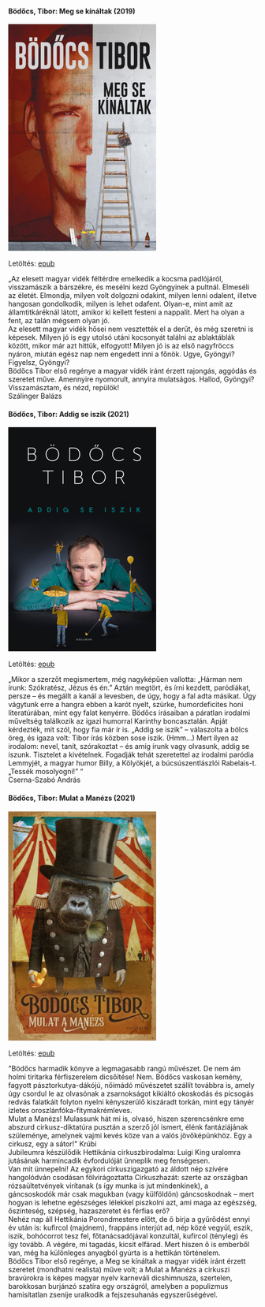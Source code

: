 #### <a name="id_1556">Bödőcs, Tibor: Meg se kínáltak (2019)</a>
<img src="https://github.com/BercziSandor/calibre_lib/raw/main/Bodocs%2C%20Tibor/Meg%20se%20kinaltak%20%281556%29/cover.jpg" alt="cover" width="300"/>

Letöltés: [epub](https://github.com/BercziSandor/calibre_lib/raw/main/Bodocs%2C%20Tibor/Meg%20se%20kinaltak%20%281556%29/Meg%20se%20kinaltak%20-%20Bodocs%2C%20Tibor.epub)
<div>
<p>„Az elesett magyar vidék féltérdre emelkedik a kocsma padlójáról, visszamászik a bárszékre, és mesélni kezd Gyöngyinek a pultnál. Elmeséli az életét. Elmondja, milyen volt dolgozni odakint, milyen lenni odalent, illetve hangosan gondolkodik, milyen is lehet odafent. Olyan-e, mint amit az államtitkáréknál látott, amikor ki kellett festeni a nappalit. Mert ha olyan a fent, az talán mégsem olyan jó.<br>Az elesett magyar vidék hősei nem vesztették el a derűt, és még szeretni is képesek. Milyen jó is egy utolsó utáni kocsonyát találni az ablaktáblák között, mikor már azt hittük, elfogyott! Milyen jó is az első nagyfröccs nyáron, miután egész nap nem engedett inni a főnök. Ugye, Gyöngyi? Figyelsz, Gyöngyi?<br>Bödőcs Tibor első regénye a magyar vidék iránt érzett rajongás, aggódás és szeretet műve. Amennyire nyomorult, annyira mulatságos. Hallod, Gyöngyi? Visszamásztam, és nézd, repülök!<br>Szálinger Balázs</p></div>

#### <a name="id_1428">Bödőcs, Tibor: Addig se iszik (2021)</a>
<img src="https://github.com/BercziSandor/calibre_lib/raw/main/Bodocs%2C%20Tibor/Addig%20se%20iszik%20%281428%29/cover.jpg" alt="cover" width="300"/>

Letöltés: [epub](https://github.com/BercziSandor/calibre_lib/raw/main/Bodocs%2C%20Tibor/Addig%20se%20iszik%20%281428%29/Addig%20se%20iszik%20-%20Bodocs%2C%20Tibor.epub)
<div>
<p>„Mikor a szerzőt megismertem, még nagyképűen vallotta: „Hárman nem írunk: Szókratész, Jézus és én.” Aztán megtört, és írni kezdett, paródiákat, persze – és megállt a kanál a levesben, de úgy, hogy a fal adta másikat. Úgy vágytunk erre a hangra ebben a karót nyelt, szürke, humordeficites honi literatúrában, mint egy falat kenyérre. Bödőcs írásaiban a páratlan irodalmi műveltség találkozik az igazi humorral Karinthy boncasztalán. Apját kérdezték, mit szól, hogy fia már ír is. „Addig se iszik” – válaszolta a bölcs öreg, és igaza volt: Tibor írás közben sose iszik. (Hmm…) Mert ilyen az irodalom: nevel, tanít, szórakoztat – és amíg írunk vagy olvasunk, addig se iszunk. Tisztelet a kivételnek. Fogadják tehát szeretettel az irodalmi paródia Lemmyjét, a magyar humor Billy, a Kölyökjét, a búcsúszentlászlói Rabelais-t. „Tessék mosolyogni!” “<br>Cserna-Szabó András</p></div>

#### <a name="id_1557">Bödőcs, Tibor: Mulat a Manézs (2021)</a>
<img src="https://github.com/BercziSandor/calibre_lib/raw/main/Bodocs%2C%20Tibor/Mulat%20a%20Manezs%20%281557%29/cover.jpg" alt="cover" width="300"/>

Letöltés: [epub](https://github.com/BercziSandor/calibre_lib/raw/main/Bodocs%2C%20Tibor/Mulat%20a%20Manezs%20%281557%29/Mulat%20a%20Manezs%20-%20Bodocs%2C%20Tibor.epub)
<div>
<p>"Bödőcs ​harmadik könyve a legmagasabb rangú művészet. De nem ám holmi tiritarka férfiszerelem dicsőítése! Nem. Bödőcs vaskosan kemény, fagyott pásztorkutya-dákójú, nőimádó művészetet szállít továbbra is, amely úgy csordul le az olvasónak a zsarnokságot kikiáltó okoskodás és picsogás redvás falatkáit folyton nyelni kényszerülő kiszáradt torkán, mint egy tányér ízletes oroszlánfóka-fitymakrémleves.<br>Mulat a Manézs! Mulassunk hát mi is, olvasó, hiszen szerencsénkre eme abszurd cirkusz-diktatúra pusztán a szerző jól ismert, élénk fantáziájának szüleménye, amelynek vajmi kevés köze van a valós jövőképünkhöz. Egy a cirkusz, egy a sátor!" Krúbi<br>Jubileumra készülődik Hettikánia cirkuszbirodalma: Luigi King uralomra jutásának harmincadik évfordulóját ünneplik meg fenségesen.<br>Van mit ünnepelni! Az egykori cirkuszigazgató az áldott nép szívére hangolódván csodásan fölvirágoztatta Cirkuszhazát: szerte az országban rózsaültetvények virítanak (s így munka is jut mindenkinek), a gáncsoskodók már csak magukban (vagy külföldön) gáncsoskodnak – mert hogyan is lehetne egészséges lélekkel piszkolni azt, ami maga az egészség, őszinteség, szépség, hazaszeretet és férfias erő?<br>Nehéz nap áll Hettikánia Porondmestere előtt, de ő bírja a gyűrődést ennyi év után is: kufircol (majdnem), frappáns interjút ad, nép közé vegyül, eszik, iszik, bohócorrot tesz fel, főtanácsadójával konzultál, kufircol (tényleg) és így tovább. A végére, mi tagadás, kicsit elfárad. Mert hiszen ő is emberből van, még ha különleges anyagból gyúrta is a hettikán történelem.<br>Bödőcs Tibor első regénye, a Meg se kínáltak a magyar vidék iránt érzett szeretet (mondhatni realista) műve volt; a Mulat a Manézs a cirkuszi bravúrokra is képes magyar nyelv karneváli dicshimnusza, szertelen, barokkosan burjánzó szatíra egy országról, amelyben a populizmus hamisítatlan zsenije uralkodik a fejszesuhanás egyszerűségével.</p></div>

